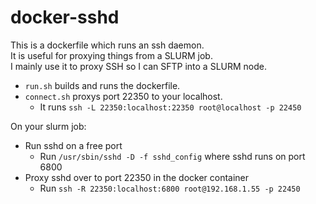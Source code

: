 # docker-sshd

This is a dockerfile which runs an ssh daemon.  
It is useful for proxying things from a SLURM job.  
I mainly use it to proxy SSH so I can SFTP into a SLURM node.

* `run.sh` builds and runs the dockerfile.
* `connect.sh` proxys port 22350 to your localhost.
  * It runs `ssh -L 22350:localhost:22350 root@localhost -p 22450`

On your slurm job:
* Run sshd on a free port
  * Run `/usr/sbin/sshd -D -f sshd_config` where sshd runs on port 6800
* Proxy sshd over to port 22350 in the docker container
  * Run `ssh -R 22350:localhost:6800 root@192.168.1.55 -p 22450`
